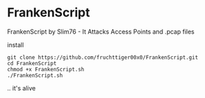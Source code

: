 # FrankenScript
FrankenScript by Slim76 - It Attacks Access Points and .pcap files

install

```
git clone https://github.com/fruchttiger00x0/FrankenScript.git
cd FrankenScript
chmod +x FrankenScript.sh
./FrankenScript.sh
```

.. it's alive
